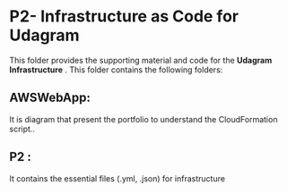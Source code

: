 # P2- Infrastructure as Code for Udagram

This folder provides the supporting material and  code for the **Udagram Infrastructure** . This folder contains the following folders:

 ## AWSWebApp: 
 It is diagram that present the portfolio to understand the CloudFormation script..
## P2 :
 It contains the essential files (.yml, .json) for infrastructure 
